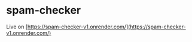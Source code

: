 # spam-checker

Live on  [https://spam-checker-v1.onrender.com/](https://spam-checker-v1.onrender.com/)


